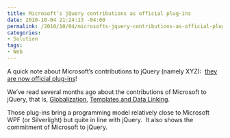 ```yaml
---
title: Microsoft’s jQuery contributions as official plug-ins
date: 2010-10-04 21:24:13 -04:00
permalink: /2010/10/04/microsofts-jquery-contributions-as-official-plug-ins/
categories:
- Solution
tags:
- Web
---
```

<p>A quick note about Microsoft’s contributions to jQuery (namely XYZ):&#160; <a href="http://blog.jquery.com/2010/10/04/new-official-jquery-plugins-provide-templating-data-linking-and-globalization/">they are now official plug-ins</a>!</p>  <p>We’ve read several months ago about the contributions of Microsoft to jQuery, that is, <a href="http://weblogs.asp.net/scottgu/archive/2010/06/10/jquery-globalization-plugin-from-microsoft.aspx">Globalization</a>, <a href="http://weblogs.asp.net/scottgu/archive/2010/05/07/jquery-templates-and-data-linking-and-microsoft-contributing-to-jquery.aspx">Templates and Data Linking</a>.</p>  <p>Those plug-ins bring a programming model relatively close to Microsoft WPF (or Silverlight) but quite in line with jQuery.&#160; It also shows the commitment of Microsoft to jQuery.</p>